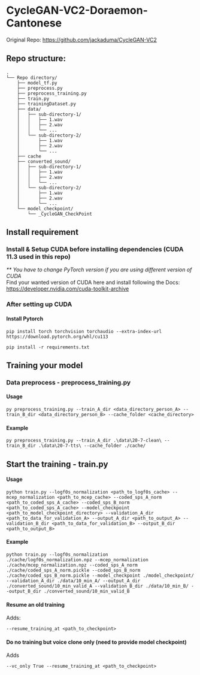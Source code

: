 ﻿# CycleGAN-VC2-Doraemon-Cantonese
Original Repo: https://github.com/jackaduma/CycleGAN-VC2

## Repo structure:
```
.
└── Repo directory/
    ├── model_tf.py
    ├── preprocess.py
    ├── preprocess_training.py
    ├── train.py
    ├── trainingDataset.py
    ├── data/
    │   ├── sub-directory-1/
    │   │   ├── 1.wav
    │   │   ├── 2.wav
    │   │   └── ...
    │   └── sub-directory-2/
    │       ├── 1.wav
    │       ├── 2.wav
    │       └── ...
    ├── cache
    ├── converted_sound/
    │   ├── sub-directory-1/
    │   │   ├── 1.wav
    │   │   ├── 2.wav
    │   │   └── ...
    │   └── sub-directory-2/
    │       ├── 1.wav
    │       ├── 2.wav
    │       └── ...
    └── model_checkpoint/
        └── _CycleGAN_CheckPoint
```
## Install requirement

### Install & Setup CUDA before installing dependencies (CUDA 11.3 used in this repo)  
_** You have to change PyTorch version if you are using different version of CUDA_  
Find your wanted version of CUDA here and install following the Docs: 
https://developer.nvidia.com/cuda-toolkit-archive  

### After setting up CUDA  
#### Install Pytorch
```
pip install torch torchvision torchaudio --extra-index-url https://download.pytorch.org/whl/cu113
```
```
pip install -r requirements.txt
```

## Training your model
### Data preprocess - preprocess_training.py
#### Usage
```
py preprocess_training.py --train_A_dir <data_directory_person_A> --train_B_dir <data_directory_person_B> --cache_folder <cache_directory>
```
#### Example
```
py preprocess_training.py --train_A_dir .\data\20-7-clean\ --train_B_dir .\data\20-7-tts\ --cache_folder ./cache/
```

## Start the training - train.py
#### Usage
```
python train.py --logf0s_normalization <path_to_logf0s_cache> --mcep_normalization <path_to_mcep_cache> --coded_sps_A_norm <path_to_coded_sps_A_cache> --coded_sps_B_norm <path_to_coded_sps_A_cache> --model_checkpoint <path_to_model_checkpoint_directory> --validation_A_dir <path_to_data_for_validation_A> --output_A_dir <path_to_output_A> --validation_B_dir <path_to_data_for_validation_B> --output_B_dir <path_to_output_B>
```
#### Example
```
python train.py --logf0s_normalization ./cache/logf0s_normalization.npz --mcep_normalization ./cache/mcep_normalization.npz --coded_sps_A_norm ./cache/coded_sps_A_norm.pickle --coded_sps_B_norm ./cache/coded_sps_B_norm.pickle --model_checkpoint ./model_checkpoint/ --validation_A_dir ./data/10_min_A/ --output_A_dir ./converted_sound/10_min_valid_A --validation_B_dir ./data/10_min_B/ --output_B_dir ./converted_sound/10_min_valid_B
```
#### Resume an old training
Adds:
```
--resume_training_at <path_to_checkpoint>
```
#### Do no training but voice clone only (need to provide model checkpoint)
Adds
```
--vc_only True --resume_training_at <path_to_checkpoint>
```
